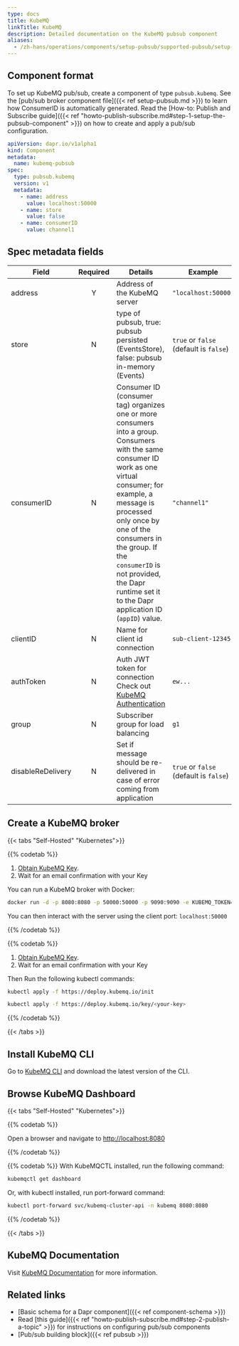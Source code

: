 ```yaml
---
type: docs
title: KubeMQ
linkTitle: KubeMQ
description: Detailed documentation on the KubeMQ pubsub component
aliases:
  - /zh-hans/operations/components/setup-pubsub/supported-pubsub/setup-kubemq/
---
```


## Component format

To set up KubeMQ pub/sub, create a component of type `pubsub.kubemq`. See the [pub/sub broker component file]({{< ref setup-pubsub.md >}}) to learn how ConsumerID is automatically generated. Read the [How-to: Publish and Subscribe guide]({{< ref "howto-publish-subscribe.md#step-1-setup-the-pubsub-component" >}}) on how to create and apply a pub/sub configuration.

```yaml
apiVersion: dapr.io/v1alpha1
kind: Component
metadata:
  name: kubemq-pubsub
spec:
  type: pubsub.kubemq
  version: v1
  metadata:
    - name: address
      value: localhost:50000
    - name: store
      value: false
    - name: consumerID
      value: channel1
```

## Spec metadata fields

| Field             | Required | Details                                                                                                                                                                                                                                                                                                                                                                       | Example                                                   |
| ----------------- | :------: | ----------------------------------------------------------------------------------------------------------------------------------------------------------------------------------------------------------------------------------------------------------------------------------------------------------------------------------------------------------------------------- | --------------------------------------------------------- |
| address           |     Y    | Address of the KubeMQ server                                                                                                                                                                                                                                                                                                                                                  | `"localhost:50000"`                                       |
| store             |     N    | type of pubsub, true: pubsub persisted (EventsStore), false: pubsub in-memory (Events)                                                                                                                                                                                                                                                  | `true` or `false` (default is `false`) |
| consumerID        |     N    | Consumer ID (consumer tag) organizes one or more consumers into a group. Consumers with the same consumer ID work as one virtual consumer; for example, a message is processed only once by one of the consumers in the group. If the `consumerID` is not provided, the Dapr runtime set it to the Dapr application ID (`appID`) value. | `"channel1"`                                              |
| clientID          |     N    | Name for client id connection                                                                                                                                                                                                                                                                                                                                                 | `sub-client-12345`                                        |
| authToken         |     N    | Auth JWT token for connection Check out [KubeMQ Authentication](https://docs.kubemq.io/learn/access-control/authentication)                                                                                                                                                                                                                                                   | `ew...`                                                   |
| group             |     N    | Subscriber group for load balancing                                                                                                                                                                                                                                                                                                                                           | `g1`                                                      |
| disableReDelivery |     N    | Set if message should be re-delivered in case of error coming from application                                                                                                                                                                                                                                                                                                | `true` or `false` (default is `false`) |

## Create a KubeMQ broker

{{< tabs "Self-Hosted" "Kubernetes">}}

{{% codetab %}}

1. [Obtain KubeMQ Key](https://docs.kubemq.io/getting-started/quick-start#obtain-kubemq-license-key).
2. Wait for an email confirmation with your Key

You can run a KubeMQ broker with Docker:

```bash
docker run -d -p 8080:8080 -p 50000:50000 -p 9090:9090 -e KUBEMQ_TOKEN=<your-key> kubemq/kubemq
```

You can then interact with the server using the client port: `localhost:50000`

{{% /codetab %}}

{{% codetab %}}

1. [Obtain KubeMQ Key](https://docs.kubemq.io/getting-started/quick-start#obtain-kubemq-license-key).
2. Wait for an email confirmation with your Key

Then Run the following kubectl commands:

```bash
kubectl apply -f https://deploy.kubemq.io/init
```

```bash
kubectl apply -f https://deploy.kubemq.io/key/<your-key>
```

{{% /codetab %}}

{{< /tabs >}}

## Install KubeMQ CLI

Go to [KubeMQ CLI](https://github.com/kubemq-io/kubemqctl/releases) and download the latest version of the CLI.

## Browse KubeMQ Dashboard

{{< tabs "Self-Hosted" "Kubernetes">}}

{{% codetab %}}

<!-- IGNORE_LINKS -->

Open a browser and navigate to [http://localhost:8080](http://localhost:8080)

<!-- END_IGNORE -->

{{% /codetab %}}

{{% codetab %}}
With KubeMQCTL installed, run the following command:

```bash
kubemqctl get dashboard
```

Or, with kubectl installed, run port-forward command:

```bash
kubectl port-forward svc/kubemq-cluster-api -n kubemq 8080:8080
```

{{% /codetab %}}

{{< /tabs >}}

## KubeMQ Documentation

Visit [KubeMQ Documentation](https://docs.kubemq.io/) for more information.

## Related links

- [Basic schema for a Dapr component]({{< ref component-schema >}})
- Read [this guide]({{< ref "howto-publish-subscribe.md#step-2-publish-a-topic" >}}) for instructions on configuring pub/sub components
- [Pub/sub building block]({{< ref pubsub >}})
